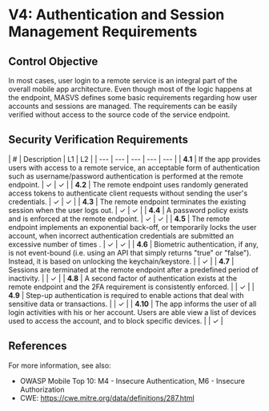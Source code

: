 # V4: Authentication and Session Management Requirements

## Control Objective

In most cases, user login to a remote service is an integral part of the overall mobile app architecture. Even though most of the logic happens at the endpoint, MASVS defines some basic requirements regarding how user accounts and sessions are managed. The requirements can be easily verified without access to the source code of the service endpoint.

## Security Verification Requirements

| # | Description | L1 | L2 |
| --- | --- | --- | --- | --- |
| **4.1** | If the app provides users with access to a remote service, an acceptable form of authentication such as username/password authentication is performed at the remote endpoint. | ✓ | ✓ |
| **4.2** | The remote endpoint uses randomly generated access tokens to authenticate client requests without sending the user's credentials.  | ✓ | ✓ |
| **4.3** | The remote endpoint terminates the existing session when the user logs out. | ✓ | ✓ |
| **4.4** | A password policy exists and is enforced at the remote endpoint. | ✓ | ✓ |
| **4.5** | The remote endpoint implements an exponential back-off, or temporarily locks the user account, when incorrect authentication credentials are submitted an excessive number of times . | ✓ | ✓ |
| **4.6** | Biometric authentication, if any, is not event-bound (i.e. using an API that simply returns "true" or "false"). Instead, it is based on unlocking the keychain/keystore. |   | ✓ |
| **4.7** | Sessions are terminated at the remote endpoint after a predefined period of inactivity. |   | ✓ |
| **4.8** | A second factor of authentication exists at the remote endpoint and the 2FA requirement is consistently enforced.  |   | ✓ |
| **4.9** | Step-up authentication is required to enable actions that deal with sensitive data or transactions.  |   | ✓ |
| **4.10** |  The app informs the user of all login activities with his or her account. Users are able view a list of devices used to access the account, and to block specific devices. |  | ✓ |

## References

For more information, see also:

- OWASP Mobile Top 10: M4 - Insecure Authentication, M6 - Insecure Authorization
- CWE:  https://cwe.mitre.org/data/definitions/287.html
